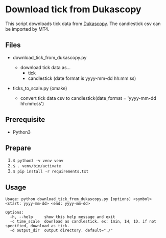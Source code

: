 # Download tick from Dukascopy
This script downloads tick data from [Dukascopy](https://www.dukascopy.com/swiss/english/home/).
The candlestick csv can be imported by MT4.

## Files
* download_tick_from_dukascopy.py
    * download tick data as...
        * tick
        * candlestick (date format is yyyy-mm-dd hh:mm:ss)


* ticks_to_scale.py (omake)
    * convert tick data csv to candlestick(date_format = 'yyyy-mm-dd hh:mm:ss')


## Prerequisite
* Python3


## Prepare
1. `$ python3 -v venv venv`
1. `$ . venv/bin/activate`
1. `$ pip install -r requirements.txt`


## Usage
```
Usage: python download_tick_from_dukascopy.py [options] <symbol> <start: yyyy-mm-dd> <end: yyyy-mm-dd>

Options:
  -h, --help     show this help message and exit
  -c time_scale  download as candlestick. ex: 1min, 1H, 1D. if not specified, download as tick.
  -d output_dir  output directory. default="./"
```
